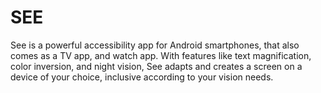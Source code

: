 # SEE
See is a powerful accessibility app for Android smartphones, that also comes as a TV app, and watch app. With features like text magnification, color inversion, and night vision, See adapts and creates a screen on a device of your choice, inclusive according to your vision needs.
